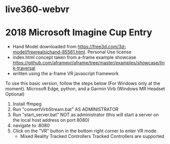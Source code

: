 # live360-webvr
# 2018 Microsoft Imagine Cup Entry

* Hand Model downloaded from <https://free3d.com/3d-model/freerealsichand-85561.html>. Personal Use license
* index.html concept taken from a-frame example showcase <https://github.com/aframevr/aframe/tree/master/examples/showcase/link-traversal>
* written using the a-frame VR javascript framework 

To use this basic version, follow the steps below (For Windows only at the moment).
Microsoft Edge, python, and a Garmin Virb (Windows MR Headset Optional)

1) Install ffmpeg
2) Run "convertVirbStream.bat" AS ADMINISTRATOR
3) Run "start_server.bat" NOT as administrator (this will start a server on the local host address on port 8080)
4) navigate to <ipaddress>:8080
5) Click on the "VR" button in the bottom right corner to enter VR mode.
   * Mixed Reality Tracked Controllers Tracked Controllers are supported
